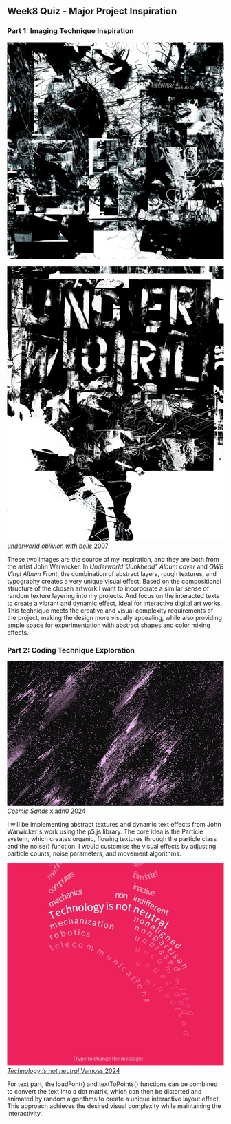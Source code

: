 ## Week8 Quiz - Major Project Inspiration
### Part 1: Imaging Technique Inspiration
![First Inspiration Image](readmeimage/01-OWB-VINYL-ALBUM-FRONT.jpg)

![Second Inspiration Image](readmeimage/04-UNDERWORLD-junkhead.jpg)
[*underworld oblivion with bells* 2007](https://a-g-i.org/user/JohnWarwicker/view/projects/)

These two images are the source of my inspiration, and they are both from the artist John Warwicker. In *Underworld "Junkhead" Album cover* and *OWB Vinyl Album Front*, the combination of abstract layers, rough textures, and typography creates a very unique visual effect. Based on the compositional structure of the chosen artwork I want to incorporate a similar sense of random texture layering into my projects. And focus on the interacted texts to create a vibrant and dynamic effect, ideal for interactive digital art works. This technique meets the creative and visual complexity requirements of the project, making the design more visually appealing, while also providing ample space for experimentation with abstract shapes and color mixing effects.

### Part 2: Coding Technique Exploration

![Particle System visual reference](readmeimage/Cosmic-Sands-xladn0.jpg)
[*Cosmic Sands* xladn0 2024](https://p5js.org/sketches/2211359/)

I will be implementing abstract textures and dynamic text effects from John Warwicker's work using the p5.js library. The core idea is the Particle system, which creates organic, flowing textures through the particle class and the noise() function. I would customise the visual effects by adjusting particle counts, noise parameters, and movement algorithms. 

![Text coding visual reference](readmeimage/Technology-is-not-neutral-Vamoss.jpg)
[*Technology is not neutral* Vamoss 2024](https://p5js.org/sketches/2215570/)

For text part, the loadFont() and textToPoints() functions can be combined to convert the text into a dot matrix, which can then be distorted and animated by random algorithms to create a unique interactive layout effect. This approach achieves the desired visual complexity while maintaining the interactivity.
